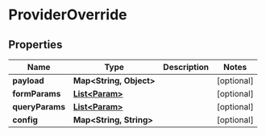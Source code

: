 
# ProviderOverride

## Properties
| Name            | Type                              | Description | Notes      |
|-----------------|-----------------------------------|-------------|------------|
| **payload**     | **Map&lt;String, Object&gt;**     |             | [optional] |
| **formParams**  | [**List&lt;Param&gt;**](Param.md) |             | [optional] |
| **queryParams** | [**List&lt;Param&gt;**](Param.md) |             | [optional] |
| **config**      | **Map&lt;String, String&gt;**     |             | [optional] |



